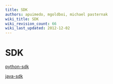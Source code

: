 ```yaml
---
title: SDK
authors: apuimedo, mgoldboi, michael pasternak
wiki_title: SDK
wiki_revision_count: 66
wiki_last_updated: 2012-12-02
---
```


# SDK

[python-sdk](/develop/release-management/features/infra/python-sdk/)

[java-sdk](/develop/release-management/features/infra/java-sdk/)
